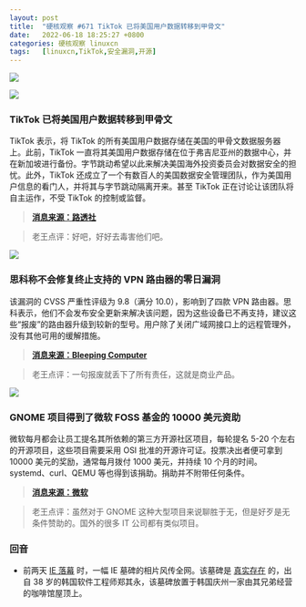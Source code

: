 ```yaml
---
layout: post
title:	"硬核观察 #671 TikTok 已将美国用户数据转移到甲骨文"
date:	2022-06-18 18:25:27 +0800 
categories:	硬核观察 linuxcn 
tags:	[linuxcn,TikTok,安全漏洞,开源]
---
```



![](/Asserts/Images//attachment/album/202206/18/182413wnh44hizm4hnw4ii.jpg)


![](/Asserts/Images//attachment/album/202206/18/182439zdcoooi66spg9bob.jpg)


### TikTok 已将美国用户数据转移到甲骨文


TikTok 表示，将 TikTok 的所有美国用户数据存储在美国的甲骨文数据服务器上。此前，TikTok 一直将其美国用户数据存储在位于弗吉尼亚州的数据中心，并在新加坡进行备份。字节跳动希望以此来解决美国海外投资委员会对数据安全的担忧。此外，TikTok 还成立了一个有数百人的美国数据安全管理团队，作为美国用户信息的看门人，并将其与字节跳动隔离开来。甚至 TikTok 正在讨论让该团队将自主运作，不受 TikTok 的控制或监督。



> 
> **[消息来源：路透社](https://www.reuters.com/technology/exclusive-tiktok-moves-us-user-data-oracle-servers-company-2022-06-17/)**
> 
> 
> 



> 
> 老王点评：好吧，好好去毒害他们吧。
> 
> 
> 


![](/Asserts/Images//attachment/album/202206/18/182450w00000kuvjzwl0yy.jpg)


### 思科称不会修复终止支持的 VPN 路由器的零日漏洞


该漏洞的 CVSS 严重性评级为 9.8（满分 10.0），影响到了四款 VPN 路由器。思科表示，他们不会发布安全更新来解决该问题，因为这些设备已不再支持，建议这些“报废”的路由器升级到较新的型号。用户除了关闭广域网接口上的远程管理外，没有其他可用的缓解措施。



> 
> **[消息来源：Bleeping Computer](https://www.bleepingcomputer.com/news/security/cisco-says-it-won-t-fix-zero-day-rce-in-end-of-life-vpn-routers/)**
> 
> 
> 



> 
> 老王点评：一句报废就丢下了所有责任，这就是商业产品。
> 
> 
> 


![](/Asserts/Images//attachment/album/202206/18/182506xsnpjesn5nnbjxbs.jpg)


### GNOME 项目得到了微软 FOSS 基金的 10000 美元资助


微软每月都会让员工提名其所依赖的第三方开源社区项目，每轮提名 5-20 个左右的开源项目，这些项目需要采用 OSI 批准的开源许可证。投票决出者便可拿到 10000 美元的奖励，通常每月拨付 1000 美元，并持续 10 个月的时间。systemd、curl、QEMU 等也得到该捐助。捐助并不附带任何条件。



> 
> **[消息来源：微软](https://github.com/microsoft/foss-fund)**
> 
> 
> 



> 
> 老王点评：虽然对于 GNOME 这种大型项目来说聊胜于无，但是好歹是无条件赞助的。国外的很多 IT 公司都有类似项目。
> 
> 
> 


### 回音


* 前两天 [IE 落幕](/article-14718-1.html) 时，一幅 IE 墓碑的相片风传全网。该墓碑是 [真实存在](https://www.reuters.com/lifestyle/oddly-enough/internet-explorer-gravestone-goes-viral-south-korea-2022-06-17/) 的，出自 38 岁的韩国软件工程师郑其永，该墓碑放置于韩国庆州一家由其兄弟经营的咖啡馆屋顶上。
